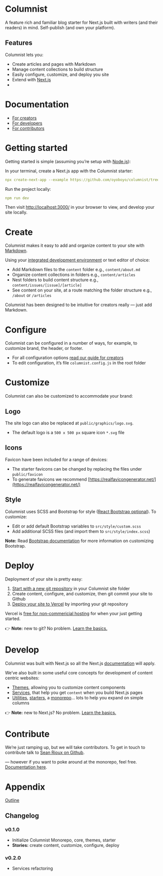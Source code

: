 # Columnist

A feature rich and familiar blog starter for Next.js built with writers (and their readers) in mind. Self-publish (and own your platform).

## **Features**

Columnist lets you:

- Create articles and pages with Markdown
- Manage content collections to build structure
- Easily configure, customize, and deploy you site
- Extend with [Next.js](https://nextjs.org/)
-

# Documentation

- [For creators](https://www.notion.so/For-creators-b2dafe28cee74b7aaa4d1fe97eb8c0df)
- [For developers](https://www.notion.so/For-developers-3b5f7eb718a743c9a15b97762b1f114d)
- [For contributors](https://www.notion.so/For-contributors-f63563f256a94f44bcda6d234ce8de38)

# Getting started

Getting started is simple (assuming you’re setup with [Node.js](https://www.newline.co/@Adele/how-to-install-nodejs-and-npm-on-macos--22782681)):

In your terminal, create a Next.js app with the Columnist starter:

```yaml
npx create-next-app --example https://github.com/oyoboyo/columnist/tree/workspace/starters/basic
```

Run the project locally:

```yaml
npm run dev
```

Then visit [http://localhost:3000/](http://localhost:3000/) in your browser to view, and develop your site locally.

# Create

Columnist makes it easy to add and organize content to your site with [Markdown](https://www.markdownguide.org/cheat-sheet/).

Using your [integrated development environment](https://code.visualstudio.com/) or text editor of choice:

- Add Markdown files to the `content` folder e.g., `content/about.md`
- Organize content collections in folders e.g., `content/articles`
- Nest folders to build content structure e.g., `content/issues/[issue]/[article]`
- See content on your site, at a route matching the folder structure e.g., `/about` or `/articles`

Columnist has been designed to be intuitive for creators really — just add Markdown.

# Configure

Columnist can be configured in a number of ways, for example, to customize brand, the header, or footer.

- For all configuration options [read our guide for creators](https://www.notion.so/For-creators-b2dafe28cee74b7aaa4d1fe97eb8c0df)
- To edit configuration, it’s file `columnist.config.js` in the root folder

# Customize

Columnist can also be customized to accommodate your brand:

## Logo

The site logo can also be replaced at `public/graphics/logo.svg`.

- The default logo is a `500 x 500 px` square icon `*.svg` file

## Icons

Favicon have been included for a range of devices:

- The starter favicons can be changed by replacing the files under `public/favicon`
- To generate favicons we recommend [https://realfavicongenerator.net/](https://realfavicongenerator.net/)

## Style

Columnist uses SCSS and Bootstrap for style ([React Bootstrap optional](https://react-bootstrap.github.io/)). To customize:

- Edit or add default Bootstrap variables to `src/style/custom.scss`
- Add additional SCSS files (and import them to `src/style/index.scss`)

**Note:** Read [Bootstrap documentation](https://getbootstrap.com/docs/4.0/getting-started/theming/) for more information on customizing Bootstrap.

# Deploy

Deployment of your site is pretty easy:

1. [Start with a new git repository](https://kbroman.org/github_tutorial/pages/init.html) in your Columnist site folder
2. Create content, configure, and customize, then git commit your site to Github
3. [Deploy your site to Vercel](https://vercel.com/guides/deploying-react-with-vercel) by importing your git repository

Vercel is [free for non-commericial hosting](https://vercel.com/pricing) for when your just getting started.

👉 **Note:** new to git? No problem. [Learn the basics.](https://rogerdudler.github.io/git-guide/)

# Develop

Columnist was built with Next.js so all the Next.js [documentation](https://nextjs.org/docs/getting-started) will apply.

We’ve also built in some useful core concepts for development of content centric websites:

- [Themes](https://www.notion.so/For-developers-3b5f7eb718a743c9a15b97762b1f114d), allowing you to customize content components
- [Services](https://www.notion.so/For-developers-3b5f7eb718a743c9a15b97762b1f114d), that help you get `content` when you build Next.js pages
- [Utilities](https://www.notion.so/For-developers-3b5f7eb718a743c9a15b97762b1f114d), [starters](https://www.notion.so/For-developers-3b5f7eb718a743c9a15b97762b1f114d), a [monorepo](https://www.notion.so/For-developers-3b5f7eb718a743c9a15b97762b1f114d)... lots to help you expand on simple columns

👉 **Note:** new to Next.js? No problem. [Learn the basics.](https://nextjs.org/learn/foundations/about-nextjs?utm_source=next-site&utm_medium=nav-cta&utm_campaign=next-website)

# Contribute

We’re just ramping up, but we will take contributors. To get in touch to contribute talk to [Sean Rioux on Github](https://github.com/oyoboyo/columnist/discussions).

— however if you want to poke around at the monorepo, feel free. [Documentation here](https://www.notion.so/For-contributors-f63563f256a94f44bcda6d234ce8de38).

# Appendix

[Outline](https://www.notion.so/Outline-1fb14499acb84c61ba3f1c08a45cdf3f)

## Changelog

### v0.1.0

- Initialize Columnist Monorepo, core, themes, starter
- **Stories:** create content, customize, configure, deploy

### v0.2.0

- Services refactoring
